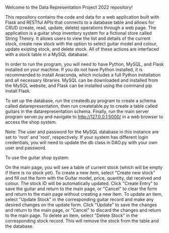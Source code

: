 Welcome to the Data Representation Project 2022 repository!

This repository contains the code and data for a web application built with Flask and RESTful APIs that connects to a database table and allows for CRUD (create, read, update, delete) operations through a web page. The application is a guitar shop inventory system for a fictional store called String Theory. It allows users to view the list and details of the current stock, create new stock with the option to select guitar model and colour, update existing stock, and delete stock. All of these actions are interfaced with a stock table in a MySQL database.

In order to run the program, you will need to have Python, MySQL, and Flask installed on your machine. If you do not have Python installed, it is recommended to install Anaconda, which includes a full Python installation and all necessary libraries. MySQL can be downloaded and installed from the MySQL website, and Flask can be installed using the command pip install Flask.

To set up the database, run the createdb.py program to create a schema called datarepresentation, then run createtable.py to create a table called guitars in the datarepresentation schema. Finally, run the main server program server.py and navigate to http://127.0.0.1:5000/ in a web browser to access the shop system.

Note: The user and password for the MySQL database in this instance are set to 'root' and 'root', respectively. If your system has different login credentials, you will need to update the db class in DAO.py with your own user and password.

To use the guitar shop system:

On the main page, you will see a table of current stock (which will be empty if there is no stock yet).
To create a new item, select "Create new stock" and fill out the form with the Guitar model, price, quantity, dat received and colour. The stock ID will be automatically updated. Click "Create Entry" to save the guitar and return to the main page, or "Cancel" to clear the form and return to the main page without creating a new item.
To update an item, select "Update Stock" in the corresponding guitar record and make any desired changes on the update form. Click "Update" to save the changes and return to the main page, or "Cancel" to discard the changes and return to the main page.
To delete an item, select "Delete Stock" in the corresponding stock record. This will remove the stock from the table and the database.
